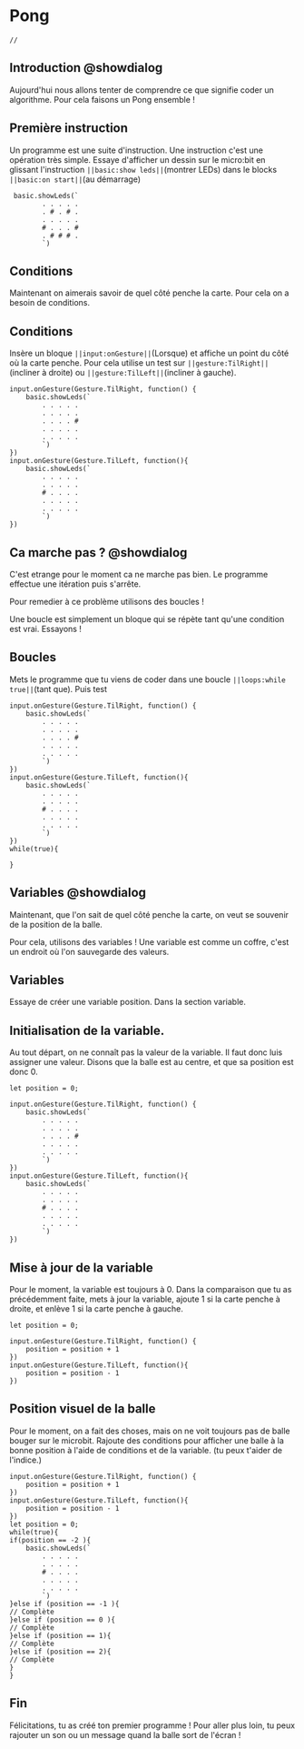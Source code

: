 # Pong

```template
//
```

## Introduction @showdialog
Aujourd'hui nous allons tenter de comprendre ce que signifie
coder un algorithme.
Pour cela faisons un Pong ensemble !


## Première instruction
Un programme est une suite d'instruction. Une instruction
c'est une opération très simple. Essaye d'afficher un dessin
sur le micro:bit en glissant l'instruction ``||basic:show leds||``(montrer LEDs)
dans le blocks ``||basic:on start||``(au démarrage)
```blocks
 basic.showLeds(`
        . . . . .
        . # . # .
        . . . . .
        # . . . #
        . # # # .
        `)
```


## Conditions

Maintenant on aimerais savoir de quel côté penche la carte.
Pour cela on a besoin de conditions.

## Conditions
Insère un bloque ``||input:onGesture||``(Lorsque) et affiche un point du
côté où la carte penche. Pour cela utilise un test sur
 ``||gesture:TilRight||``(incliner à droite) ou ``||gesture:TilLeft||``(incliner à gauche).

```blocks
input.onGesture(Gesture.TilRight, function() {
	basic.showLeds(`
        . . . . .
        . . . . .
        . . . . #
        . . . . .
        . . . . .
        `)
})
input.onGesture(Gesture.TilLeft, function(){
    basic.showLeds(`
        . . . . .
        . . . . .
        # . . . .
        . . . . .
        . . . . .
        `)
})
```

## Ca marche pas ? @showdialog
C'est etrange pour le moment ca ne marche pas bien.
Le programme effectue une itération puis s'arrête.

Pour remedier à ce problème utilisons des boucles !

Une boucle est simplement un bloque qui se répète tant qu'une condition
est vrai.
Essayons !

## Boucles
Mets le programme que tu viens de coder dans une boucle ``||loops:while true||``(tant que).
Puis test
```blocks
input.onGesture(Gesture.TilRight, function() {
	basic.showLeds(`
        . . . . .
        . . . . .
        . . . . #
        . . . . .
        . . . . .
        `)
})
input.onGesture(Gesture.TilLeft, function(){
    basic.showLeds(`
        . . . . .
        . . . . .
        # . . . .
        . . . . .
        . . . . .
        `)
})
while(true){

}
```


## Variables @showdialog
Maintenant, que l'on sait de quel côté penche la carte, 
on veut se souvenir de la position de la balle.

Pour cela, utilisons des variables !
Une variable est comme un coffre, c'est un endroit où 
l'on sauvegarde des valeurs.
## Variables

Essaye de créer une variable position. Dans la section variable.

## Initialisation de la variable.
Au tout départ, on ne connaît pas la valeur de la variable. 
Il faut donc luis assigner une valeur. 
Disons que la balle est au centre, et que sa position est donc 0.
```blocks
let position = 0;

input.onGesture(Gesture.TilRight, function() {
	basic.showLeds(`
        . . . . .
        . . . . .
        . . . . #
        . . . . .
        . . . . .
        `)
})
input.onGesture(Gesture.TilLeft, function(){
    basic.showLeds(`
        . . . . .
        . . . . .
        # . . . .
        . . . . .
        . . . . .
        `)
})

```

## Mise à jour de la variable
Pour le moment, la variable est toujours à 0. 
Dans la comparaison que tu as précédemment faite, 
mets à jour la variable, ajoute 1 si la carte penche à droite, 
et enlève 1 si la carte penche à gauche.

```blocks
let position = 0;

input.onGesture(Gesture.TilRight, function() {
	position = position + 1
})
input.onGesture(Gesture.TilLeft, function(){
    position = position - 1
})

```

## Position visuel de la balle
Pour le moment, on a fait des choses, 
mais on ne voit toujours pas de balle bouger sur le microbit. 
Rajoute des conditions pour afficher une balle à la bonne position à 
l'aide de conditions et de la variable. (tu peux t'aider de l'indice.)


```blocks
input.onGesture(Gesture.TilRight, function() {
	position = position + 1
})
input.onGesture(Gesture.TilLeft, function(){
    position = position - 1
})
let position = 0;
while(true){
if(position == -2 ){
    basic.showLeds(`
        . . . . .
        . . . . .
        # . . . .
        . . . . .
        . . . . .
        `)
}else if (position == -1 ){
// Complète
}else if (position == 0 ){
// Complète
}else if (position == 1){
// Complète
}else if (position == 2){
// Complète
}
}
```



## Fin

Félicitations, tu as créé ton premier programme !
Pour aller plus loin, tu peux rajouter un son ou un message 
quand la balle sort de l'écran !

